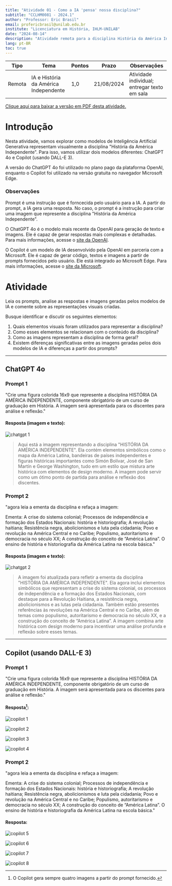 ```yaml
---
title: "Atividade 01 - Como a IA 'pensa' nossa disciplina?"
subtitle: "CCLHM0081 - 2024.1"
author: "Professor: Eric Brasil"
email: profericbrasil@unilab.edu.br
institute: "Licenciatura em História, IHLM-UNILAB"
date: "2024-08-14"
description: "Atividade remota para a disciplina História da América Independente. A atividade vale 1,0 ponto e deve ser entregue até 21/08/2024."
lang: pt-BR
toc: true
---
```


|Tipo | Tema | Pontos | Prazo |Observações|
|--------|----------------------|-----|------------|---------------------|
| Remota | IA e História da América Independente | 1,0 | 21/08/2024 | Atividade individual; entregar texto em sala |

[Clique aqui para baixar a versão em PDF desta atividade.](https://ericbrasil.com.br/cclhm0081/at01.pdf)

# Introdução

Nesta atividade, vamos explorar como modelos de Inteligência Artificial Generativa representam visualmente a disciplina "História da América Independente". Para isso, vamos utilizar dois modelos diferentes: ChatGPT 4o e Copilot (usando DALL-E 3).

A versão do ChatGPT 4o foi utilizado no plano pago da plataforma OpenAI, enquanto o Copilot foi utilizado na versão gratuita no navegador Microsoft Edge.

### Observações

Prompt é uma instrução que é forncecida pelo usuário para a IA. A partir do prompt, a IA gera uma resposta. No caso, o prompt é a instrução para criar uma imagem que represente a disciplina "História da América Independente".

O ChatGPT 4o é o modelo mais recente da OpenAI para geração de texto e imagens. Ele é capaz de gerar respostas mais complexas e detalhadas. Para mais informações, acesse o [site da OpenAI](https://openai.com/).

O Copilot é um modelo de IA desenvolvido pela OpenAI em parceria com a Microsoft. Ele é capaz de gerar código, textos e imagens a partir de prompts fornecidos pelo usuário. Ele está integrado ao Microsoft Edge. Para mais informações, acesse o [site da Microsoft](https://copilot.microsoft.com/).

# Atividade

Leia os prompts, analise as respostas e imagens geradas pelos modelos de IA e comente sobre as representações visuais criadas.

Busque identificar e discutir os seguintes elementos:

1. Quais elementos visuais foram utilizados para representar a disciplina?
2. Como esses elementos se relacionam com o conteúdo da disciplina?
3. Como as imagens representam a disciplina de forma geral?
4. Existem diferenças significativas entre as imagens geradas pelos dois modelos de IA e diferenças a partir dos prompts?

---

## ChatGPT 4o

### Prompt 1

"Crie uma figura colorida 16x9 que represente a disciplina HISTÓRIA DA AMÉRICA INDEPENDENTE, componente obrigatório de um curso de graduação em História. A imagem será apresentada para os discentes para análise e reflexão."

#### Resposta (imagem e texto):

![chatgpt 1](imgs/img1.png)

>Aqui está a imagem representando a disciplina "HISTÓRIA DA AMÉRICA INDEPENDENTE". Ela contém elementos simbólicos como o mapa da América Latina, bandeiras de países independentes e figuras históricas importantes como Simón Bolívar, José de San Martín e George Washington, tudo em um estilo que mistura arte histórica com elementos de design moderno. A imagem pode servir como um ótimo ponto de partida para análise e reflexão dos discentes.

### Prompt 2

"agora leia a ementa da disciplina e refaça a imagem:

Ementa: A crise do sistema colonial; Processos de independência e formação dos Estados Nacionais: história e historiografia; A revolução haitiana; Resistência negra, abolicionismos e luta pela cidadania; Povo e revolução na América Central e no Caribe; Populismo, autoritarismo e democracia no século XX; A construção do conceito de “América Latina”. O ensino de história e historiografia da América Latina na escola básica."

#### Resposta (imagem e texto):

![chatgpt 2](imgs/img2.png)

>A imagem foi atualizada para refletir a ementa da disciplina "HISTÓRIA DA AMÉRICA INDEPENDENTE". Ela agora inclui elementos simbólicos que representam a crise do sistema colonial, os processos de independência e a formação dos Estados Nacionais, com destaque para a Revolução Haitiana, a resistência negra, abolicionismos e as lutas pela cidadania. Também estão presentes referências às revoluções na América Central e no Caribe, além de temas como populismo, autoritarismo e democracia no século XX, e a construção do conceito de “América Latina”. A imagem combina arte histórica com design moderno para incentivar uma análise profunda e reflexão sobre esses temas.

---

## Copilot (usando DALL-E 3)

### Prompt 1

"Crie uma figura colorida 16x9 que represente a disciplina HISTÓRIA DA AMÉRICA INDEPENDENTE, componente obrigatório de um curso de graduação em História. A imagem será apresentada para os discentes para análise e reflexão."

#### Resposta[^1]:

[^1]: O Copilot gera sempre quatro imagens a partir do prompt fornecido.

![copilot 1](imgs/img3.jpeg)

![copilot 2](imgs/img4.jpeg)

![copilot 3](imgs/img5.jpeg)

![copilot 4](imgs/img6.jpeg)

### Prompt 2

"agora leia a ementa da disciplina e refaça a imagem:

Ementa: A crise do sistema colonial; Processos de independência e formação dos Estados Nacionais: história e historiografia; A revolução haitiana; Resistência negra, abolicionismos e luta pela cidadania; Povo e revolução na América Central e no Caribe; Populismo, autoritarismo e democracia no século XX; A construção do conceito de “América Latina”. O ensino de história e historiografia da América Latina na escola básica."


#### Resposta:

![copilot 5](imgs/img7.jpeg)

![copilot 6](imgs/img8.jpeg)

![copilot 7](imgs/img9.jpeg)

![copilot 8](imgs/img10.jpeg)

